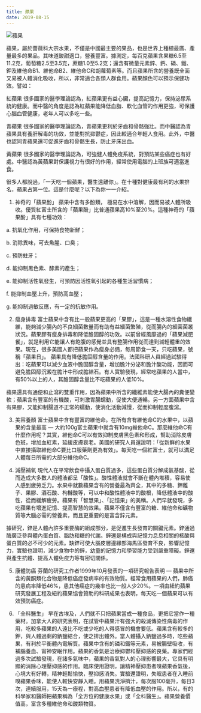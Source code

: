 ```yaml
---
title: 蘋果
date: 2019-08-15
---
```


![蘋果](https://images.unsplash.com/photo-1560806887-1e4cd0b6cbd6?ixlib=rb-1.2.1&auto=format&fit=crop&w=1567&q=80)

蘋果，屬於薔薇科大宗水果，不僅是中國最主要的果品，也是世界上種植最廣、產量最多的果品。其味道酸甜適口，營養豐富。據測定，每百克蘋果含果糖6.5至11.2克，葡萄糖2.5至3.5克，蔗糖1.0至5.2克；還含有微量元素鋅、鈣、磷、鐵、鉀及維他命B1、維他命B2、維他命C和胡蘿蔔素等。而且蘋果所含的營養既全面又易被人體消化吸收，所以，非常適合各類人群食用。蘋果顏色可以預示保健功效。譬如：

紅蘋果
很多國家的醫學理論認為，紅蘋果更有益心臟，提高記憶力，保持泌尿系統的健康。而中醫的角度是認為紅蘋果能降低血脂、軟化血管的作用更強，可保護心腦血管健康，老年人可以多吃一些。

青蘋果
很多國家的醫學理論認為，青蘋果更利於牙齒和骨骼強壯。而中醫認為青蘋果具有養肝解毒的功效，並能對抗抑鬱症，因此較適合年輕人食用。此外，中醫也認同青蘋果還可促進牙齒和骨骼生長，防止牙床出血。

黃蘋果
很多國家的醫學理論認為，可強健人體免疫系統，對預防某些癌症也有好處。中醫認為黃蘋果對保護視力有很好的作用，經常使用電腦的上班族可適當進食。

很多人都說過，「一天吃一個蘋果，醫生遠離你」。在十種對健康最有利的水果排名，蘋果占第一位。這是什麼呢？以下為你一一介紹。

1. 神奇的「蘋果酚」
蘋果中含有多酚類， 極易在水中溶解，因而易被人體所吸收。優質紅富士所含的「蘋果酚」比普通蘋果高10%至20%。這種神奇的「蘋果酚」具有七種功效：

a. 抗氧化作用，可保持食物新鮮；

b. 消除異味，可去魚腥、口臭；

c. 預防蛀牙；

d. 能抑制黑色素、酵素的產生；

e. 能抑制活性氧發生，可預防因活性氧引起的各種生活習慣病；

f. 能抑制血壓上升，預防高血壓；

g. 能抑制過敏反應，有一定的抗敏作用。

2. 瘦身排毒
富士蘋果中含有比一般蘋果更高的「果膠」，這是一種水溶性食物纖維，能夠減少腸內的不良細菌數量而有助有益細菌繁殖，從而腸內的細菌菌叢狀況。蘋果膠有瘦身排毒和降低膽固醇的功效。以前曾經風靡過的「蘋果減肥餐」，就是利用它能讓人有飽腹的感覺並具有整腸作用從而達到減輕體重的效果。現在，很多美國人都把蘋果作為瘦身必備，每周節食一天，只吃蘋果，號稱「蘋果日」。
蘋果具有降低膽固醇含量的作用。法國科研人員經過試驗得出：吃蘋果可以減少血液中膽固醇含量，增加膽汁分泌和膽汁酸功能，因而可避免膽固醇沉澱在膽汁中形成膽結石。有人實驗發現，經常吃蘋果的人當中，有50%以上的人，其膽固醇含量比不吃蘋果的人低10%。

蘋果還具有通便和止瀉的雙重作用，因為蘋果中所含的纖維素能使大腸內的糞便變軟；蘋果含有豐富的有機酸，可刺激胃腸蠕動，促使大便通暢。另一方面蘋果中含有果膠，又能抑制腸道不正常的蠕動，使消化活動減慢，從而抑制輕度腹瀉。

3. 美容養顏
富士蘋果中含有豐富的維他命。在所有含有維他命C的水果中，以蘋果的含量最高 — 大約100g富士蘋果中就含有10mg維他命C。那麼維他命C有什麼作用呢？其實，維他命C可以有效抑制皮膚黑色素和形成，幫助消除皮膚色斑，增加血紅素，延緩皮膚衰老。美國的研究人員還證明：「從新鮮的水果中直接攝取維他命C要比口服藥劑更為有效」。每天吃一個紅富士，就可以滿足人體每日所需的大部分維他命C。

4. 減壓補氧
現代人在平常飲食中攝入蛋白質過多，這些蛋白質分解成氨基酸，從而造成大多數人的體液都呈「酸性」。酸性體液就會不斷在體內堆積，容易使人感到疲勞乏力。水果中就數蘋果含有的營養最為齊全，其中的多糖、鉀離子、果膠、酒石酸、枸櫞酸等，可以中和酸性體液中的酸根，降低體液中的酸性，從而緩解疲勞。蘋果有「智慧果」、「記憶果」的美稱。人們早就發現，多吃蘋果有增進記憶、提高智慧的效果。蘋果不僅含有豐富的糖、維他命和礦物質等大腦必需的營養素，而且更重要的是富含鋅元素。

據研究，鋅是人體內許多重要酶的組成部分，是促進生長發育的關鍵元素。鋅通過酶廣泛參與體內蛋白質、脂肪和糖的代謝。鋅還是構成與記憶力息息相關的核酸與蛋白質的必不可少的元素。缺鋅可使大腦皮層邊緣部海馬區發育不良，影響記憶力，實驗也證明，減少食物中的鋅，幼童的記憶力和學習能力受到嚴重障礙。鋅還與產生抗體、提高人體免疫力等有密切關係。

5. 康體防癌
芬蘭的研究工作者1999年10月發表的一項研究報告表明 — 蘋果中所含的黃酮類化合物是降低癌症發病率的有效物質。經常食用蘋果的人們，肺癌的患病率降低46%，患其他癌症的幾率也比一般人少20%。一項由紐約蘋果研究發展工程及紐約蘋果協會贊助的科研成果也表明，每天吃一個蘋果可以有效預防癌症。

6. 「全科醫生」
早在古埃及，人們就不只把蘋果當成一種食品，更把它當作一種藥材。加拿大人的研究表明，在試管中蘋果汁有強大的殺滅傳染性病毒的作用，吃較多蘋果的人遠比不吃或少吃的人得感冒的機會要低。蘋果含有較多的鉀，與人體過剩的鈉鹽結合，使之排出體外。當人體攝入鈉鹽過多時，吃些蘋果，有利於平衡體內電解質。蘋果中含有的磷和鐵等元素，易被腸壁吸收，有補腦養血、甯神安眠作用。蘋果的香氣是治療抑鬱和壓抑感的良藥。專家們經過多次試驗發現，在諸多氣味中，蘋果的香氣對人的心理影響最大，它具有明顯的消除心理壓抑感的作用。臨床使用證明，讓精神壓抑患者嗅蘋果香氣後，心境大有好轉，精神輕鬆愉快，壓抑感消失。實驗還證明，失眠患者在入睡前嗅蘋果香味，能使人較快安靜入睡。用蘋果洗淨擠汁，每次服100毫升，每日3次，連續服用，15天為一療程，對高血壓患者有降低血壓的作用。所以，有的科學家和醫師把蘋果稱為「全方位的健康水果」或「全科醫生」。蘋果營養價值高，富含多種維他命和酸類物質。